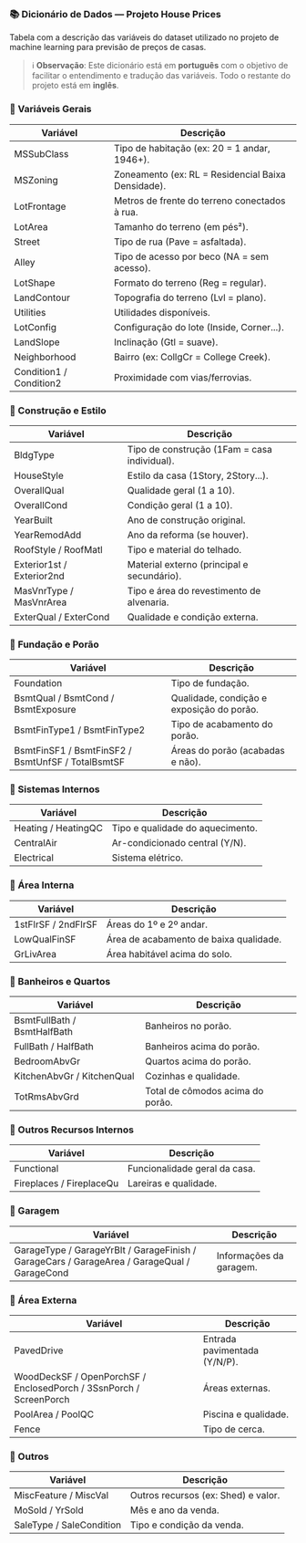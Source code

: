 ### 📚 Dicionário de Dados — Projeto House Prices

Tabela com a descrição das variáveis do dataset utilizado no projeto de machine learning para previsão de preços de casas.

> ℹ️ **Observação**: Este dicionário está em **português** com o objetivo de facilitar o entendimento e tradução das variáveis. Todo o restante do projeto está em **inglês**.

### 🔹 Variáveis Gerais

| Variável              | Descrição                                                                 |
|-----------------------|---------------------------------------------------------------------------|
| MSSubClass            | Tipo de habitação (ex: 20 = 1 andar, 1946+).                              |
| MSZoning              | Zoneamento (ex: RL = Residencial Baixa Densidade).                        |
| LotFrontage           | Metros de frente do terreno conectados à rua.                             |
| LotArea               | Tamanho do terreno (em pés²).                                             |
| Street                | Tipo de rua (Pave = asfaltada).                                           |
| Alley                 | Tipo de acesso por beco (NA = sem acesso).                                |
| LotShape              | Formato do terreno (Reg = regular).                                       |
| LandContour           | Topografia do terreno (Lvl = plano).                                      |
| Utilities             | Utilidades disponíveis.                                                   |
| LotConfig             | Configuração do lote (Inside, Corner...).                                 |
| LandSlope             | Inclinação (Gtl = suave).                                                 |
| Neighborhood          | Bairro (ex: CollgCr = College Creek).                                     |
| Condition1 / Condition2 | Proximidade com vias/ferrovias.                                         |
 
### 🔹 Construção e Estilo

| Variável              | Descrição                                                                 |
|-----------------------|---------------------------------------------------------------------------|
| BldgType              | Tipo de construção (1Fam = casa individual).                              |
| HouseStyle            | Estilo da casa (1Story, 2Story...).                                       |
| OverallQual           | Qualidade geral (1 a 10).                                                 |
| OverallCond           | Condição geral (1 a 10).                                                  |
| YearBuilt             | Ano de construção original.                                               |
| YearRemodAdd          | Ano da reforma (se houver).                                               |
| RoofStyle / RoofMatl  | Tipo e material do telhado.                                               |
| Exterior1st / Exterior2nd | Material externo (principal e secundário).                            |
| MasVnrType / MasVnrArea | Tipo e área do revestimento de alvenaria.                               |
| ExterQual / ExterCond | Qualidade e condição externa.                                             |

### 🔹 Fundação e Porão

| Variável              | Descrição                                                                 |
|-----------------------|---------------------------------------------------------------------------|
| Foundation            | Tipo de fundação.                                                         |
| BsmtQual / BsmtCond / BsmtExposure | Qualidade, condição e exposição do porão.                    |
| BsmtFinType1 / BsmtFinType2 | Tipo de acabamento do porão.                                        |
| BsmtFinSF1 / BsmtFinSF2 / BsmtUnfSF / TotalBsmtSF | Áreas do porão (acabadas e não).              |

### 🔹 Sistemas Internos

| Variável              | Descrição                                                                 |
|-----------------------|---------------------------------------------------------------------------|
| Heating / HeatingQC   | Tipo e qualidade do aquecimento.                                          |
| CentralAir            | Ar-condicionado central (Y/N).                                            |
| Electrical            | Sistema elétrico.                                                         |

### 🔹 Área Interna

| Variável              | Descrição                                                                 |
|-----------------------|---------------------------------------------------------------------------|
| 1stFlrSF / 2ndFlrSF    | Áreas do 1º e 2º andar.                                                  |
| LowQualFinSF          | Área de acabamento de baixa qualidade.                                    |
| GrLivArea             | Área habitável acima do solo.                                             |

### 🔹 Banheiros e Quartos

| Variável              | Descrição                                                                 |
|-----------------------|---------------------------------------------------------------------------|
| BsmtFullBath / BsmtHalfBath | Banheiros no porão.                                                 |
| FullBath / HalfBath   | Banheiros acima do porão.                                                 |
| BedroomAbvGr          | Quartos acima do porão.                                                   |
| KitchenAbvGr / KitchenQual | Cozinhas e qualidade.                                                |
| TotRmsAbvGrd          | Total de cômodos acima do porão.                                          |

### 🔹 Outros Recursos Internos

| Variável              | Descrição                                                                 |
|-----------------------|---------------------------------------------------------------------------|
| Functional            | Funcionalidade geral da casa.                                             |
| Fireplaces / FireplaceQu | Lareiras e qualidade.                                                  |

### 🔹 Garagem

| Variável              | Descrição                                                                 |
|-----------------------|---------------------------------------------------------------------------|
| GarageType / GarageYrBlt / GarageFinish / GarageCars / GarageArea / GarageQual / GarageCond | Informações da garagem. |

### 🔹 Área Externa

| Variável              | Descrição                                                                 |
|-----------------------|---------------------------------------------------------------------------|
| PavedDrive            | Entrada pavimentada (Y/N/P).                                              |
| WoodDeckSF / OpenPorchSF / EnclosedPorch / 3SsnPorch / ScreenPorch | Áreas externas.              |
| PoolArea / PoolQC     | Piscina e qualidade.                                                      |
| Fence                 | Tipo de cerca.                                                            |

### 🔹 Outros

| Variável              | Descrição                                                                 |
|-----------------------|---------------------------------------------------------------------------|
| MiscFeature / MiscVal | Outros recursos (ex: Shed) e valor.                                       |
| MoSold / YrSold       | Mês e ano da venda.                                                       |
| SaleType / SaleCondition | Tipo e condição da venda.                                              |
